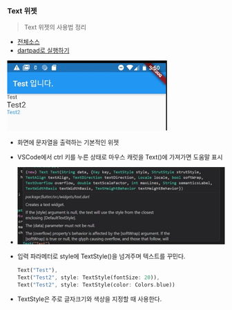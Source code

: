 ### Text 위젯 
> Text 위젯의 사용법 정리

- [전체소스](../../lib/basic/TextTest.dart)
- [dartpad로 실행하기](https://dartpad.dev/6161485824ca1bdf25d970acc4cf5d4f?null_safety=true)


![](../images/TextTest.jpg)

- 화면에 문자열을 출력하는 기본적인 위젯
- VSCode에서 ctrl 키를 누른 상태로 마우스 캐럿을 Text()에 가져가면 도움말 표시
- ![](../images/Text.jpg)
- 입력 파라메터로 style에 TextStyle()을 넘겨주며 텍스트를 꾸민다. 
    ~~~dart
    Text("Test"), 
    Text("Test2", style: TextStyle(fontSize: 20)),
    Text("Test2", style: TextStyle(color: Colors.blue))
    ~~~

- TextStyle은 주로 글자크기와 색상을 지정할 때 사용한다.     